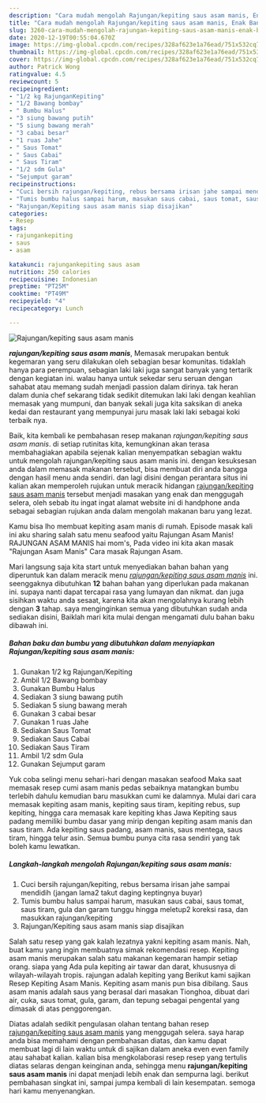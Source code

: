 ```yaml
---
description: "Cara mudah mengolah Rajungan/kepiting saus asam manis, Enak Banget"
title: "Cara mudah mengolah Rajungan/kepiting saus asam manis, Enak Banget"
slug: 3260-cara-mudah-mengolah-rajungan-kepiting-saus-asam-manis-enak-banget
date: 2020-12-19T00:55:04.670Z
image: https://img-global.cpcdn.com/recipes/328af623e1a76ead/751x532cq70/rajungankepiting-saus-asam-manis-foto-resep-utama.jpg
thumbnail: https://img-global.cpcdn.com/recipes/328af623e1a76ead/751x532cq70/rajungankepiting-saus-asam-manis-foto-resep-utama.jpg
cover: https://img-global.cpcdn.com/recipes/328af623e1a76ead/751x532cq70/rajungankepiting-saus-asam-manis-foto-resep-utama.jpg
author: Patrick Wong
ratingvalue: 4.5
reviewcount: 5
recipeingredient:
- "1/2 kg RajunganKepiting"
- "1/2 Bawang bombay"
- " Bumbu Halus"
- "3 siung bawang putih"
- "5 siung bawang merah"
- "3 cabai besar"
- "1 ruas Jahe"
- " Saus Tomat"
- " Saus Cabai"
- " Saus Tiram"
- "1/2 sdm Gula"
- "Sejumput garam"
recipeinstructions:
- "Cuci bersih rajungan/kepiting, rebus bersama irisan jahe sampai mendidih (jangan lama2 takut daging keptingnya buyar)"
- "Tumis bumbu halus sampai harum, masukan saus cabai, saus tomat, saus tiram, gula dan garam tunggu hingga meletup2 koreksi rasa, dan masukkan rajungan/kepiting"
- "Rajungan/Kepiting saus asam manis siap disajikan"
categories:
- Resep
tags:
- rajungankepiting
- saus
- asam

katakunci: rajungankepiting saus asam 
nutrition: 250 calories
recipecuisine: Indonesian
preptime: "PT25M"
cooktime: "PT49M"
recipeyield: "4"
recipecategory: Lunch

---
```



![Rajungan/kepiting saus asam manis](https://img-global.cpcdn.com/recipes/328af623e1a76ead/751x532cq70/rajungankepiting-saus-asam-manis-foto-resep-utama.jpg)

<b><i>rajungan/kepiting saus asam manis</i></b>, Memasak merupakan bentuk kegemaran yang seru dilakukan oleh sebagian besar komunitas. tidaklah hanya para perempuan, sebagian laki laki juga sangat banyak yang tertarik dengan kegiatan ini. walau hanya untuk sekedar seru seruan dengan sahabat atau memang sudah menjadi passion dalam dirinya. tak heran dalam dunia chef sekarang tidak sedikit ditemukan laki laki dengan keahlian memasak yang mumpuni, dan banyak sekali juga kita saksikan di aneka kedai dan restaurant yang mempunyai juru masak laki laki sebagai koki terbaik nya.

Baik, kita kembali ke pembahasan resep makanan <i>rajungan/kepiting saus asam manis</i>. di setiap rutinitas kita, kemungkinan akan terasa membahagiakan apabila sejenak kalian menyempatkan sebagian waktu untuk mengolah rajungan/kepiting saus asam manis ini. dengan kesuksesan anda dalam memasak makanan tersebut, bisa membuat diri anda bangga dengan hasil menu anda sendiri. dan lagi disini dengan perantara situs ini kalian akan memperoleh rujukan untuk meracik hidangan <u>rajungan/kepiting saus asam manis</u> tersebut menjadi masakan yang enak dan menggugah selera, oleh sebab itu ingat ingat alamat website ini di handphone anda sebagai sebagian rujukan anda dalam mengolah makanan baru yang lezat.

Kamu bisa lho membuat kepiting asam manis di rumah. Episode masak kali ini aku sharing salah satu menu seafood yaitu Rajungan Asam Manis! RAJUNGAN ASAM MANIS hai mom&#39;s, Pada video ini kita akan masak &#34;Rajungan Asam Manis&#34; Cara masak Rajungan Asam.


Mari langsung saja kita start untuk menyediakan bahan bahan yang diperuntuk kan dalam meracik menu <u><i>rajungan/kepiting saus asam manis</i></u> ini. seenggaknya dibutuhkan <b>12</b> bahan bahan yang diperlukan pada makanan ini. supaya nanti dapat tercapai rasa yang lumayan dan nikmat. dan juga sisihkan waktu anda sesaat, karena kita akan mengolahnya kurang lebih dengan <b>3</b> tahap. saya menginginkan semua yang dibutuhkan sudah anda sediakan disini, Baiklah mari kita mulai dengan mengamati dulu bahan baku dibawah ini.

<!--inarticleads1-->

##### Bahan baku dan bumbu yang dibutuhkan dalam menyiapkan Rajungan/kepiting saus asam manis:

1. Gunakan 1/2 kg Rajungan/Kepiting
1. Ambil 1/2 Bawang bombay
1. Gunakan  Bumbu Halus
1. Sediakan 3 siung bawang putih
1. Sediakan 5 siung bawang merah
1. Gunakan 3 cabai besar
1. Gunakan 1 ruas Jahe
1. Sediakan  Saus Tomat
1. Sediakan  Saus Cabai
1. Sediakan  Saus Tiram
1. Ambil 1/2 sdm Gula
1. Gunakan Sejumput garam


Yuk coba selingi menu sehari-hari dengan masakan seafood Maka saat memasak resep cumi asam manis pedas sebaiknya matangkan bumbu terlebih dahulu kemudian baru masukkan cumi ke dalamnya. Mulai dari cara memasak kepiting asam manis, kepiting saus tiram, kepiting rebus, sup kepiting, hingga cara memasak kare kepiting khas Jawa Kepiting saus padang memiliki bumbu dasar yang mirip dengan kepiting asam manis dan saus tiram. Ada kepiting saus padang, asam manis, saus mentega, saus tiram, hingga telur asin. Semua bumbu punya cita rasa sendiri yang tak boleh kamu lewatkan. 

<!--inarticleads2-->

##### Langkah-langkah mengolah Rajungan/kepiting saus asam manis:

1. Cuci bersih rajungan/kepiting, rebus bersama irisan jahe sampai mendidih (jangan lama2 takut daging keptingnya buyar)
1. Tumis bumbu halus sampai harum, masukan saus cabai, saus tomat, saus tiram, gula dan garam tunggu hingga meletup2 koreksi rasa, dan masukkan rajungan/kepiting
1. Rajungan/Kepiting saus asam manis siap disajikan


Salah satu resep yang gak kalah lezatnya yakni kepiting asam manis. Nah, buat kamu yang ingin membuatnya simak rekomendasi resep. Kepiting asam manis merupakan salah satu makanan kegemaran hampir setiap orang. siapa yang Ada pula kepiting air tawar dan darat, khususnya di wilayah-wilayah tropis. rajungan adalah kepiting yang Berikut kami sajikan Resep Kepiting Asam Manis. Kepiting asam manis pun bisa dibilang. Saus asam manis adalah saus yang berasal dari masakan Tionghoa, dibuat dari air, cuka, saus tomat, gula, garam, dan tepung sebagai pengental yang dimasak di atas penggorengan. 

Diatas adalah sedikit pengulasan olahan tentang bahan resep <u>rajungan/kepiting saus asam manis</u> yang menggugah selera. saya harap anda bisa memahami dengan pembahasan diatas, dan kamu dapat membuat lagi di lain waktu untuk di sajikan dalam aneka even even family atau sahabat kalian. kalian bisa mengkolaborasi resep resep yang tertulis diatas selaras dengan keinginan anda, sehingga menu <b>rajungan/kepiting saus asam manis</b> ini dapat menjadi lebih enak dan sempurna lagi. berikut pembahasan singkat ini, sampai jumpa kembali di lain kesempatan. semoga hari kamu menyenangkan.
